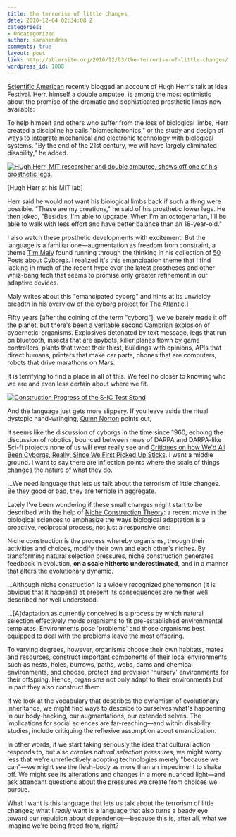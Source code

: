 ```yaml
---
title: the terrorism of little changes
date: 2010-12-04 02:34:08 Z
categories:
- Uncategorized
author: sarahendren
comments: true
layout: post
link: http://ablersite.org/2010/12/03/the-terrorism-of-little-changes/
wordpress_id: 1000
---
```


[Scientific American](http://www.scientificamerican.com/blog/post.cfm?id=biomechatronics-aims-to-erase-the-e-2010-09-30) recently blogged an account of Hugh Herr's talk at Idea Festival. Herr, himself a double amputee, is among the most optimistic about the promise of the dramatic and sophisticated prosthetic limbs now available:


To help himself and others who suffer from the loss of biological limbs, Herr created a discipline he calls "biomechatronics," or the study and design of ways to integrate mechanical and electronic technology with biological systems. "By the end of the 21st century, we will have largely eliminated disability," he added.




[![HUgh Herr, MIT researcher and double amputee, shows off one of his prosthetic legs.](http://ablersite.files.wordpress.com/2010/12/hugh-herr1.jpg)](http://ablersite.files.wordpress.com/2010/12/hugh-herr1.jpg)


[Hugh Herr at his MIT lab]


Herr said he would not want his biological limbs back if such a thing were possible. "These are my creations," he said of his prosthetic lower legs. He then joked, "Besides, I'm able to upgrade. When I'm an octogenarian, I'll be able to walk with less effort and have better balance than an 18-year-old."


I also watch these prosthetic developments with excitement. But the language is a familiar one—augmentation as freedom from constraint, a theme [Tim Maly](http://quietbabylon.com/) found running through the thinking in his collection of [50 Posts about Cyborgs](http://50cyborgs.tumblr.com/). I realized it's this emancipation theme that I find lacking in much of the recent hype over the latest prostheses and other whiz-bang tech that seems to promise only greater refinement in our adaptive devices.

Maly writes about this "emancipated cyborg" and hints at its unwieldy breadth in his overview of the cyborg project [for The Atlantic](http://www.theatlantic.com/technology/archive/2010/10/the-emancipated-cyborg/63995/).]


Fifty years [after the coining of the term "cyborg"], we've barely made it off the planet, but there's been a veritable second Cambrian explosion of cybernetic-organisms. Explosives detonated by text message, legs that run on bluetooth, insects that are spybots, killer planes flown by game controllers, plants that tweet their thirst, buildings with opinions, APIs that direct humans, printers that make car parts, phones that are computers, robots that drive marathons on Mars.




It is terrifying to find a place in all of this. We feel no closer to knowing who we are and even less certain about where we fit.


[![Construction Progress of the S-IC Test Stand](http://farm5.static.flickr.com/4098/4941146882_aee7e95bb9.jpg)](http://www.flickr.com/photos/nasacommons/4941146882/)

And the language just gets more slippery. If you leave aside the ritual dystopic hand-wringing, [Quinn Norton](http://www.quinnnorton.com/) points out,


It seems like the discussion of cyborgs in the time since 1960, echoing the discussion of robotics, bounced between news of DARPA and DARPA-like Sci-fi projects none of us will ever really see and [Critiques on how We'd All Been Cyborgs, Really, Since We First Picked Up Sticks](http://www.amazon.com/Simians-Cyborgs-Women-Reinvention-Nature/dp/0415903874/ref=sr_1_1?ie=UTF8&qid=1291429937&sr=8-1). I want a middle ground. I want to say there are inflection points where the scale of things changes the nature of what they do.




...We need language that lets us talk about the terrorism of little changes. Be they good or bad, they are terrible in aggregate.


Lately I've been wondering if these small changes might start to be described with the help of [Niche Construction Theory](http://www.nicheconstruction.com/): a recent move in the biological sciences to emphasize the ways biological adaptation is a proactive, reciprocal process, not just a responsive one:


Niche construction is the process whereby organisms, through their activities and choices, modify their own and each other's niches. By transforming natural selection pressures, niche construction generates feedback in evolution, **on a scale hitherto underestimated**, and in a manner that alters the evolutionary dynamic.




...Although niche construction is a widely recognized phenomenon (it is obvious that it happens) at present its consequences are neither well described nor well understood.




...[A]daptation as currently conceived is a process by which natural selection effectively molds organisms to fit pre-established environmental templates. Environments pose 'problems' and those organisms best equipped to deal with the problems leave the most offspring.




To varying degrees, however, organisms choose their own habitats, mates and resources, construct important components of their local environments, such as nests, holes, burrows, paths, webs, dams and chemical environments, and choose, protect and provision 'nursery' environments for their offspring. Hence, organisms not only adapt to their environments but in part they also construct them.


If we look at the vocabulary that describes the dynamism of evolutionary inheritance, we might find ways to describe to ourselves what's happening in our body-hacking, our augmentations, our extended selves. The implications for social sciences are far-reaching—and within disability studies, include critiquing the reflexive assumption about emancipation.

In other words, if we start taking seriously the idea that cultural action responds to, but also _creates natural selection pressures_, we might worry less that we're unreflectively adopting technologies merely "because we can"—we might see the flesh-body as more than an impediment to shake off. We might see its alterations and changes in a more nuanced light—and ask attendant questions about the pressures we create from choices we pursue.

What I want is this language that lets us talk about the terrorism of little changes; what I _really_ want is a language that also turns a beady eye toward our repulsion about dependence—because this is, after all, what we imagine we're being freed from, right?
